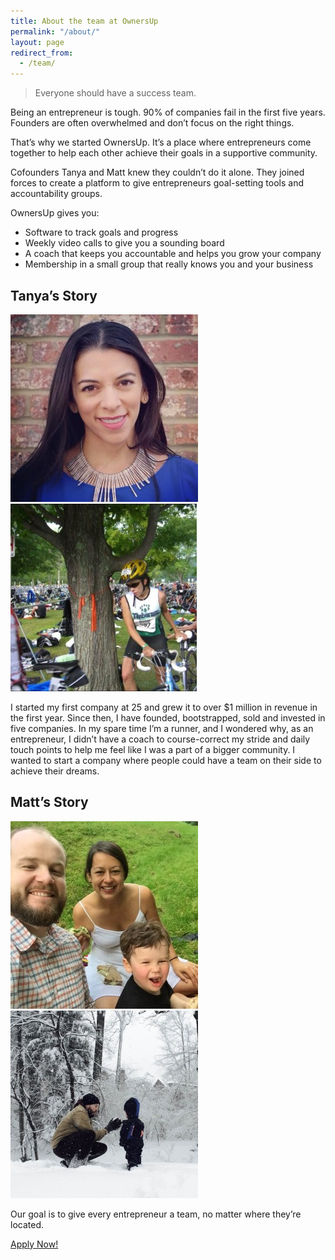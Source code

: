 ```yaml
---
title: About the team at OwnersUp
permalink: "/about/"
layout: page
redirect_from:
  - /team/
---
```

> Everyone should have a success team.

Being an entrepreneur is tough. 90% of companies fail in the first five years. Founders are often overwhelmed and don’t focus on the right things.

That’s why we started OwnersUp. It’s a place where entrepreneurs come together to help each other achieve their goals in a supportive community.

Cofounders Tanya and Matt knew they couldn’t do it alone. They joined forces to create a platform to give entrepreneurs goal-setting tools and accountability groups.

OwnersUp gives you:
* Software to track goals and progress
* Weekly video calls to give you a sounding board
* A coach that keeps you accountable and helps you grow your company
* Membership in a small group that really knows you and your business

## Tanya’s Story
![Tanya](/images/about/tanya-1.jpg)
![Tanya](/images/about/tanya-2.jpg)

I started my first company at 25 and grew it to over $1 million in revenue in the first year. Since then, I have founded, bootstrapped, sold and invested in five companies. In my spare time I’m a runner, and I wondered why, as an entrepreneur, I didn’t have a coach to course-correct my stride and daily touch points to help me feel like I was a part of a bigger community. I wanted to start a company where people could have a team on their side to achieve their dreams.

## Matt’s Story
![Mat](/images/about/matt-1.jpg)
![Mat](/images/about/matt-2.jpg)

Our goal is to give every entrepreneur a team, no matter where they’re located.

[Apply Now!](/apply)
